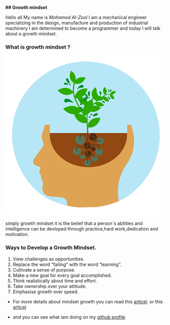 **## Growth mindset**

Hello all
My name is _Mohamed Al-Zool_
I am a mechanical engineer specializing in the design, manufacture and production of industrial machinery
I am determined to become a programmer and today I will talk about a growth mindset.


### What is growth mindset ?

![growth mindset](https://github.com/mohammad-alzool/new-repository/blob/main/growth-mindset3.png)

simply growth mindset it is the belief that a person`s abilities and intelligence can be devloped through practice,hard work,dedication and motivation.


### Ways to Develop a Growth Mindset. 


1. View challenges as opportunities.
2. Replace the word “failing” with the word “learning”.
3. Cultivate a sense of purpose.
4. Make a new goal for every goal accomplished.
5. Think realistically about time and effort.
6. Take ownership over your attitude.
7. Emphasise growth over speed.


- For more details about mindset growth you can read this [articel](https://www.opencolleges.edu.au/informed/features/develop-a-growth-mindset/). or this [articel](https://www.atlassian.com/blog/inside-atlassian/growth-mindset)


- and you can see what iam doing on my [github profile](https://github.com/mohammad-alzool)